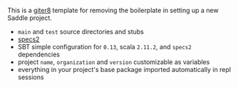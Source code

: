This is a [giter8](https://github.com/n8han/giter8) template for removing
the boilerplate in setting up a new Saddle project.

* `main` and `test` source directories and stubs
* [specs2](http://etorreborre.github.com/specs2/)
* SBT simple configuration for `0.13`, scala `2.11.2`, and `specs2` dependencies
* project `name`, `organization` and `version` customizable as variables
* everything in your project's base package imported automatically in repl sessions
